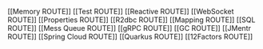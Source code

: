 [[Memory ROUTE]]
[[Test ROUTE]]
[[Reactive ROUTE]]
[[WebSocket ROUTE]]
[[Properties ROUTE]]
[[R2dbc ROUTE]]
[[Mapping ROUTE]]
[[SQL ROUTE]]
[[Mess Queue ROUTE]]
[[gRPC ROUTE]]
[[GC ROUTE]]
[[JMentr ROUTE]]
[[Spring Cloud ROUTE]]
[[Quarkus ROUTE]]
[[12Factors ROUTE]]
